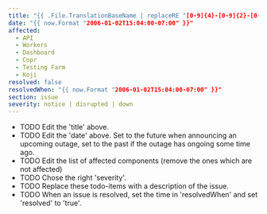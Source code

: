 ```yaml
---
title: "{{ .File.TranslationBaseName | replaceRE "[0-9]{4}-[0-9]{2}-[0-9]{2}-" "" | replaceRE "-" " " | title }}"
date: "{{ now.Format "2006-01-02T15:04:00-07:00" }}"
affected:
  - API
  - Workers
  - Dashboard
  - Copr
  - Testing Farm
  - Koji
resolved: false
resolvedWhen: "{{ now.Format "2006-01-02T15:04:00-07:00" }}"
section: issue
severity: notice | disrupted | down
---
```


* TODO Edit the 'title' above.
* TODO Edit the 'date' above. Set to the future when announcing an upcoming
  outage, set to the past if the outage has ongoing some time ago.
* TODO Edit the list of affected components (remove the ones which are not
  affected)
* TODO Chose the right 'severity'.
* TODO Replace these todo-items with a description of the issue.
* TODO When an issue is resolved, set the time in 'resolvedWhen' and set
  'resolved' to 'true'.
